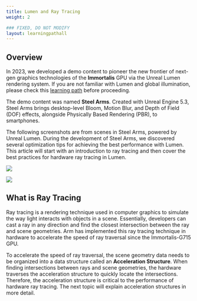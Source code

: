 ```yaml
---
title: Lumen and Ray Tracing
weight: 2

### FIXED, DO NOT MODIFY
layout: learningpathall
---
```


## Overview

In 2023, we developed a demo content to pioneer the new frontier of next-gen graphics technologies of the **Immortalis** GPU via the Unreal Lumen rendering system. If you are not familiar with Lumen and global illumination, please check this [learning path](/learning-paths/smartphones-and-mobile/how-to-enable-hwrt-on-lumen-for-android-devices/) before proceeding.

The demo content was named **Steel Arms**. Created with Unreal Engine 5.3, Steel Arms brings desktop-level Bloom, Motion Blur, and Depth of Field (DOF) effects, alongside Physically Based Rendering (PBR), to smartphones.

The following screenshots are from scenes in Steel Arms, powered by Unreal Lumen. During the development of Steel Arms, we discovered several optimization tips for achieving the best performance with Lumen. This article will start with an introduction to ray tracing and then cover the best practices for hardware ray tracing in Lumen.


![](images/Garage.png)

![](images/Garage2.png)


## What is Ray Tracing
Ray tracing is a rendering technique used in computer graphics to simulate the way light interacts with objects in a scene. Essentially, developers can cast a ray in any direction and find the closest intersection between the ray and scene geometries. Arm has implemented this ray tracing technique in hardware to accelerate the speed of ray traversal since the Immortalis-G715 GPU.

To accelerate the speed of ray traversal, the scene geometry data needs to be organized into a data structure called an **Acceleration Structure**. When finding intersections between rays and scene geometries, the hardware traverses the acceleration structure to quickly locate the intersections. Therefore, the acceleration structure is critical to the performance of hardware ray tracing. The next topic will explain acceleration structures in more detail.